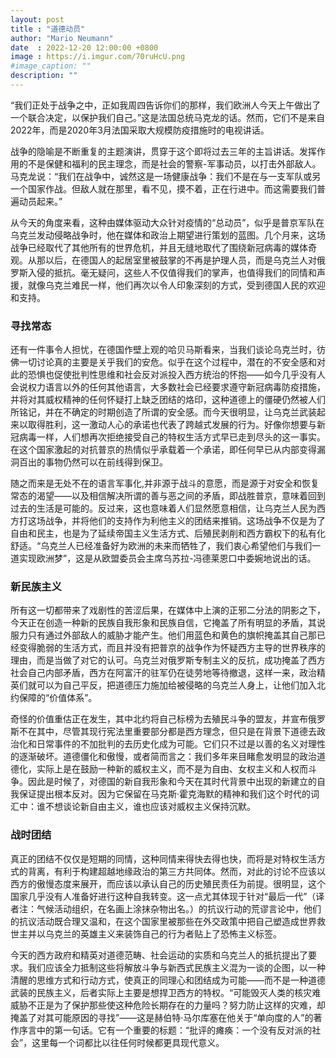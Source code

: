 ```yaml
---
layout: post
title : "道德动员"
author: "Mario Neumann"
date  : 2022-12-20 12:00:00 +0800
image : https://i.imgur.com/70ruHcU.png
#image_caption: ""
description: ""
---
```


“我们正处于战争之中，正如我周四告诉你们的那样，我们欧洲人今天上午做出了一个联合决定，以保护我们自己。”这是法国总统马克龙的话。然而，它们不是来自2022年，而是2020年3月法国采取大规模防疫措施时的电视讲话。

<!--more-->

战争的隐喻是不断重复的主题演讲，贯穿于这个即将过去三年的主旨讲话。发挥作用的不是保健和福利的民主理念，而是社会的警察-军事动员，以打击外部敌人。马克龙说：“我们在战争中，诚然这是一场健康战争：我们不是在与一支军队或另一个国家作战。但敌人就在那里，看不见，摸不着，正在行进中。而这需要我们普遍动员起来。”

从今天的角度来看，这种由媒体驱动大众针对疫情的“总动员”，似乎是普京军队在乌克兰发动侵略战争时，他在媒体和政治上期望进行策划的蓝图。几个月来，这场战争已经取代了其他所有的世界危机，并且无缝地取代了围绕新冠病毒的媒体奇观。从那以后，在德国人的起居室里被鼓掌的不再是护理人员，而是乌克兰人对俄罗斯入侵的抵抗。毫无疑问，这些人不仅值得我们的掌声，也值得我们的同情和声援，就像乌克兰难民一样，他们再次以令人印象深刻的方式，受到德国人民的欢迎和支持。


### 寻找常态

还有一件事令人担忧，在德国作壁上观的哈贝马斯看来，当我们谈论乌克兰时，彷佛一切讨论真的主要是关乎我们的安危。似乎在这个过程中，潜在的不安全感和对此的恐惧也促使批判性思维和社会反对派投入西方统治的怀抱——如今几乎没有人会说权力语言以外的任何其他语言，大多数社会已经要求遵守新冠病毒防疫措施，并将对其威权精神的任何怀疑打上缺乏团结的烙印，这种道德上的僵硬仍然被人们所铭记，并在不确定的时期创造了所谓的安全感。而今天很明显，让乌克兰武装起来以取得胜利，这一激动人心的承诺也代表了跨越式发展的行为。好像你想要与新冠病毒一样，人们想再次拒绝接受自己的特权生活方式早已走到尽头的这一事实。在这个国家激起的对抗普京的热情似乎承载着一个承诺，即任何早已从内部变得漏洞百出的事物仍然可以在前线得到保卫。

随之而来是无处不在的语言军事化,并非源于战斗的意愿，而是源于对安全和恢复常态的渴望——以及相信解决所谓的善与恶之间的矛盾，即战胜普京，意味着回到过去的生活是可能的。反过来，这也意味着人们显然愿意相信，让乌克兰人民为西方打这场战争，并将他们的支持作为利他主义的团结来推销。这场战争不仅是为了自由和民主，也是为了延续帝国主义生活方式、后殖民剥削和西方霸权下的私有化舒适。“乌克兰人已经准备好为欧洲的未来而牺牲了，我们衷心希望他们与我们一道实现欧洲梦”，这是从欧盟委员会主席乌苏拉-冯德莱恩口中委婉地说出的话。


### 新民族主义

所有这一切都带来了戏剧性的苦涩后果，在媒体中上演的正邪二分法的阴影之下，今天正在创造一种新的民族自我形象和民族自信，它掩盖了所有明显的矛盾，其说服力只有通过外部敌人的威胁才能产生。他们用蓝色和黄色的旗帜掩盖其自己那已经变得脆弱的生活方式，而且并没有把普京的战争作为怀疑西方主导的世界秩序的理由，而是当做了对它的认可。乌克兰对俄罗斯专制主义的反抗，成功掩盖了西方社会自己内部矛盾，西方在阿富汗的驻军仍在徒劳地等待撤退，这样一来，政治精英们就可以为自己平反，把道德压力施加给被侵略的乌克兰人身上，让他们加入北约保障的“价值体系”。

奇怪的价值重估正在发生，其中北约将自己标榜为去殖民斗争的盟友，并宣布俄罗斯不在其中，尽管其现行宪法里重要部分都是西方理念，但只是在背景下道德去政治化和日常事件的不加批判的去历史化成为可能。它们只不过是以善的名义对理性的逐渐破坏。道德僵化和傲慢，或者简而言之：我们多年来目睹愈发明显的政治道德化，实际上是在鼓励一种新的威权主义，而不是为自由、女权主义和人权而斗争。因此是时候了，对德国的新自我形象和今天在其时代背景中出现的新建立的自我保证提出根本反对。因为它保留在马克斯·霍克海默的精神和我们这个时代的词汇中：谁不想谈论新自由主义，谁也应该对威权主义保持沉默。

### 战时团结


真正的团结不仅仅是短期的同情，这种同情来得快去得也快，而将是对特权生活方式的背离，有利于构建超越地缘政治的第三方共同体。然而，对此的讨论不应该以西方的傲慢态度来展开，而应该以承认自己的历史殖民责任为前提。很明显，这个国家几乎没有人准备好进行这种自我转变。这一点尤其体现于针对“最后一代”（译者注：气候活动组织，在名画上涂抹杂物出名。）的抗议行动的荒谬言论中，他们的抗议活动既合理又温和，在这个国家里被那些在外交政策中把自己塑造成世界救世主并以乌克兰的英雄主义来装饰自己的行为者贴上了恐怖主义标签。

今天的西方政府和精英对道德范畴、社会运动的实质和乌克兰人的抵抗提出了要求。我们应该全力抵制这些将解放斗争与新西式民族主义混为一谈的企图，以一种清醒的思维方式和行动方式，使真正的同理心和团结成为可能——而不是一种道德武装的民族主义，后者实际上主要是想捍卫西方的特权。“可能毁灭人类的核灾难威胁不正是为了保护那些使这种危险长期存在的力量吗？努力防止这样的灾难，却掩盖了对其可能原因的寻找”——这是赫伯特·马尔库塞在他关于“单向度的人”的著作序言中的第一句话。它有一个重要的标题：“批评的瘫痪：一个没有反对派的社会”，这里每一个词都比以往任何时候都更具现代意义。

<!--END-->